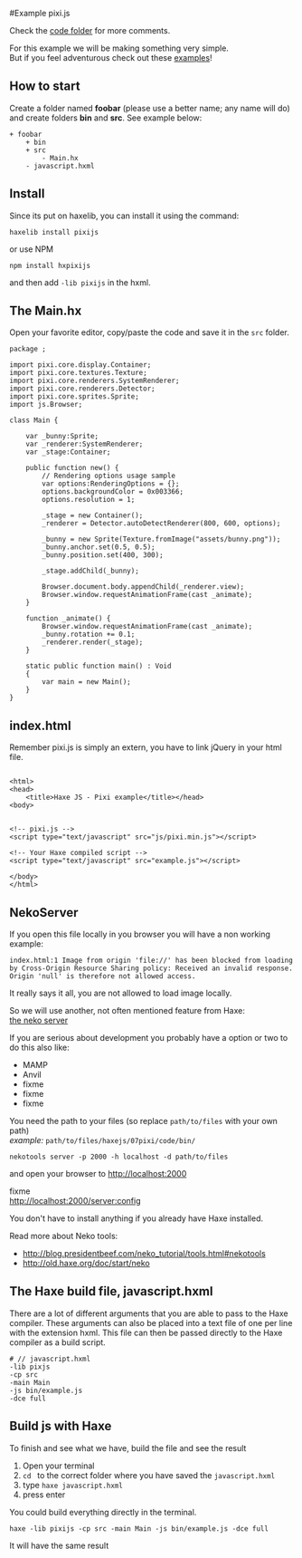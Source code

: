 #Example pixi.js

Check the [code folder](https://github.com/MatthijsKamstra/haxejs/tree/master/07pixi/code) for more comments.

For this example we will be making something very simple.  
But if you feel adventurous check out these [examples](https://github.com/pixijs/pixi-haxe/tree/master/samples)!

## How to start

Create a folder named **foobar** (please use a better name; any name will do) and create folders **bin** and **src**.
See example below:

```
+ foobar
	+ bin
	+ src
		- Main.hx
	- javascript.hxml
```

## Install

Since its put on haxelib, you can install it using the command:

	haxelib install pixijs

or use NPM

	npm install hxpixijs

and then add `-lib pixijs` in the hxml.



## The Main.hx

Open your favorite editor, copy/paste the code and save it in the `src` folder. 

```
package ;

import pixi.core.display.Container;
import pixi.core.textures.Texture;
import pixi.core.renderers.SystemRenderer;
import pixi.core.renderers.Detector;
import pixi.core.sprites.Sprite;
import js.Browser;

class Main {

    var _bunny:Sprite;
    var _renderer:SystemRenderer;
    var _stage:Container;

    public function new() {
        // Rendering options usage sample
        var options:RenderingOptions = {};
        options.backgroundColor = 0x003366;
        options.resolution = 1;

        _stage = new Container();
        _renderer = Detector.autoDetectRenderer(800, 600, options);

        _bunny = new Sprite(Texture.fromImage("assets/bunny.png"));
        _bunny.anchor.set(0.5, 0.5);
        _bunny.position.set(400, 300);

        _stage.addChild(_bunny);

        Browser.document.body.appendChild(_renderer.view);
        Browser.window.requestAnimationFrame(cast _animate);
    }

    function _animate() {
        Browser.window.requestAnimationFrame(cast _animate);
        _bunny.rotation += 0.1;
        _renderer.render(_stage);
    }

    static public function main() : Void
    {
        var main = new Main();
	}
}
```

## index.html

Remember pixi.js is simply an extern, you have to link jQuery in your html file.

```

<html>
<head>
	<title>Haxe JS - Pixi example</title></head>
<body>


<!-- pixi.js -->
<script type="text/javascript" src="js/pixi.min.js"></script>

<!-- Your Haxe compiled script -->
<script type="text/javascript" src="example.js"></script>

</body>
</html>

```

## NekoServer

If you open this file locally in you browser you will have a non working example:

```
index.html:1 Image from origin 'file://' has been blocked from loading by Cross-Origin Resource Sharing policy: Received an invalid response. Origin 'null' is therefore not allowed access.
```

It really says it all, you are not allowed to load image locally.

So we will use another, not often mentioned feature from Haxe:   
[the neko server](http://old.haxe.org/doc/start/neko#using-the-neko-development-webserver-to-serve-http-requests-whose-contents-are-generated-by-haxe)

If you are serious about development you probably have a option or two to do this also like:
* MAMP
* Anvil
* fixme
* fixme
* fixme

You need the path to your files (so replace `path/to/files` with your own path)   
*example:* `path/to/files/haxejs/07pixi/code/bin/`

```
nekotools server -p 2000 -h localhost -d path/to/files
```

and open your browser to <http://localhost:2000>

fixme  
<http://localhost:2000/server:config>


You don't have to install anything if you already have Haxe installed.

Read more about Neko tools:

* <http://blog.presidentbeef.com/neko_tutorial/tools.html#nekotools>
* <http://old.haxe.org/doc/start/neko>


## The Haxe build file, javascript.hxml

There are a lot of different arguments that you are able to pass to the Haxe compiler.
These arguments can also be placed into a text file of one per line with the extension hxml. This file can then be passed directly to the Haxe compiler as a build script.

```
# // javascript.hxml
-lib pixjs
-cp src
-main Main
-js bin/example.js
-dce full
```


## Build js with Haxe

To finish and see what we have, build the file and see the result

1. Open your terminal
2. `cd ` to the correct folder where you have saved the `javascript.hxml` 
3. type `haxe javascript.hxml`
4. press enter


You could build everything directly in the terminal.

```
haxe -lib pixijs -cp src -main Main -js bin/example.js -dce full
```

It will have the same result


